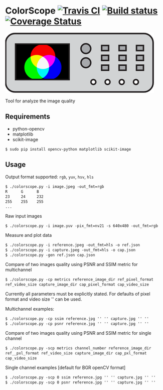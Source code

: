 # ColorScope [![Travis CI](https://travis-ci.org/michalkielan/ColorScope.svg?branch=master)](https://travis-ci.org/michalkielan/ColorScope) [![Build status](https://ci.appveyor.com/api/projects/status/92q4lasei6qnrlkk/branch/master?svg=true)](https://ci.appveyor.com/project/michalkielan/colorscope/branch/master) [![Coverage Status](http://coveralls.io/repos/github/michalkielan/ColorScope/badge.svg?branch=master)](https://coveralls.io/github/michalkielan/ColorScope?branch=master)


![Logo](res/logo.png)

Tool for analyze the image quality

## Requirements
* python-opencv
* matplotlib
* scikit-image

```
$ sudo pip install opencv-python matplotlib scikit-image
```

## Usage
Output format supported: `rgb`, `yuv`, `hsv`, `hls`

```
$ ./colorscope.py -i image.jpeg -out_fmt=rgb
R      G      B
23     24     232
255    255    255
...
```

Raw input images
```
$ ./colorscope.py -i image.yuv -pix_fmt=nv21 -s 640x480 -out_fmt=rgb
```

Measure and plot data
```
$ ./colorscope.py -i reference.jpeg -out_fmt=hls -o ref.json
$ ./colorscope.py -i capture.jpeg -out_fmt=hls -o cap.json
$ ./colorscope.py -gen ref.json cap.json
```

Compare of two images quality using PSNR and SSIM metric for multichannel  
```
$ ./colorscope.py -cp metrics reference_image_dir ref_pixel_format ref_video_size capture_image_dir cap_pixel_format cap_video_size
```
Currently all parameters must be explicitly stated. For defaults of pixel format and video size '' can be used.

Multichannel examples:
```
$ ./colorscope.py -cp ssim reference.jpg '' '' capture.jpg '' ''
$ ./colorscope.py -cp psnr reference.jpg '' '' capture.jpg '' ''
```

Compare of two images quality using PSNR and SSIM metric for single channel
```
$ ./colorscope.py -scp metrics channel_number reference_image_dir ref__pxl_format ref_video_size capture_image_dir cap_pxl_format cap_video_size
```

Single channel examples [default for BGR openCV format]
```
$ ./colorscope.py -scp 0 ssim reference.jpg '' '' capture.jpg '' ''
$ ./colorscope.py -scp 0 psnr reference.jpg '' '' capture.jpg '' ''
```
